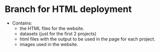 # Branch for HTML deployment

- Contains:
  - the HTML files for the website.
  - datasets (just for the first 2 projects)
  - html files with the output to be used in the page for each project.
  - images used in the website.
  